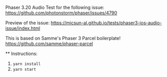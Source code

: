 Phaser 3.20 Audio Test for the following issue: https://github.com/photonstorm/phaser/issues/4790

Preview of the issue: https://micsun-al.github.io/tests/phaser3-ios-audio-issue/index.html

This is based on Samme's Phaser 3 Parcel boilerplate! https://github.com/samme/phaser-parcel

\*\* Instructions:

1. `yarn install`
2. `yarn start`

